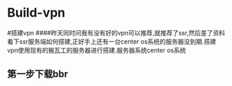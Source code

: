 # Build-vpn
#搭建vpn
####昨天同时问我有没有好的vpn可以推荐,就推荐了ssr,然后差了资料看下ssr服务端如何搭建,正好手上还有一台center os系统的服务器没到期.搭建vpn使用现有的搬瓦工的服务器进行搭建.服务器系统center os系统
## 第一步下载bbr
 
